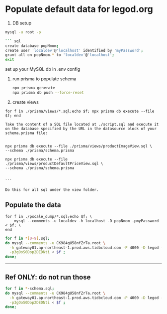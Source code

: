 # Populate default data for legod.org

1. DB setup

``` bash
mysql -u root -p

``` sql
create database popNmom;
create user 'localdev'@'localhost' identified by 'myPassword';
grant all on popNmom.* to 'localdev'@'localhost';
exit
```

set up your MySQL db in .env config

1. run prisma to populate schema

    ``` bash
    npx prisma generate
    npx prisma db push --force-reset
    ```

1. create views

``` fish
for f in ./prisma/views/*.sql;echo $f; npx prisma db execute --file $f; end
```

	Take the content of a SQL file located at ./script.sql and execute it on the database specified by the URL in the datasource block of your schema.prisma file:


	npx prisma db execute --file ./prisma/views/productImageView.sql \
	--schema ./prisma/schema.prisma

	npx prisma db execute --file ./prisma/views/productDefaultPriceView.sql \
	--schema ./prisma/schema.prisma


	```

	Do this for all sql under the view folder.

## Populate the data

``` fish
for f in ./pscale_dump/*.sql;echo $f; \
    mysql --comments -u localdev -h localhost -D popNmom -pmyPassword  < $f; \
end

```

``` bash
for f in *[0-9].sql;
do mysql --comments -u CK984gU58nfZrTa.root \
  -h gateway01.ap-northeast-1.prod.aws.tidbcloud.com -P 4000 -D legod --ssl-mode=VERIFY_IDENTITY --ssl-ca=/etc/ssl/cert.pem \
  -p3gOoS0Dop2DEDNti < $f ;
done;
```

----------
## Ref ONLY: do not run those

``` bash
for f in *-schema.sql;
do mysql --comments -u CK984gU58nfZrTa.root \
  -h gateway01.ap-northeast-1.prod.aws.tidbcloud.com -P 4000 -D legod --ssl-mode=VERIFY_IDENTITY --ssl-ca=/etc/ssl/cert.pem \
  -p3gOoS0Dop2DEDNti < $f ;
done;
```
